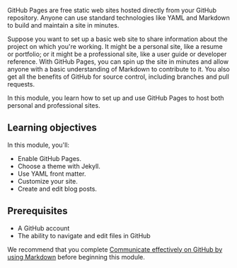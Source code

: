 GitHub Pages are free static web sites hosted directly from your GitHub repository. Anyone can use standard technologies like YAML and Markdown to build and maintain a site in minutes.

Suppose you want to set up a basic web site to share information about the project on which you're working. It might be a personal site, like a resume or portfolio; or it might be a professional site, like a user guide or developer reference. With GitHub Pages, you can spin up the site in minutes and allow anyone with a basic understanding of Markdown to contribute to it. You also get all the benefits of GitHub for source control, including branches and pull requests.

In this module, you learn how to set up and use GitHub Pages to host both personal and professional sites.

## Learning objectives

In this module, you'll:

- Enable GitHub Pages.
- Choose a theme with Jekyll.
- Use YAML front matter.
- Customize your site.
- Create and edit blog posts.

## Prerequisites

- A GitHub account
- The ability to navigate and edit files in GitHub

We recommend that you complete [Communicate effectively on GitHub by using Markdown](/training/modules/communicate-using-markdown) before beginning this module.

